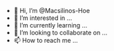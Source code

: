 - 👋 Hi, I’m @Macsilinos-Hoe
- 👀 I’m interested in ...
- 🌱 I’m currently learning ...
- 💞️ I’m looking to collaborate on ...
- 📫 How to reach me ...

<!---
Macsilinos-Hoe/Macsilinos-Hoe is a ✨ special ✨ repository because its `README.md` (this file) appears on your GitHub profile.
You can click the Preview link to take a look at your changes.
--->

